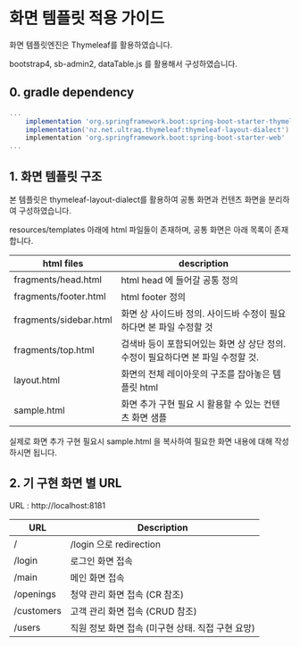 # 화면 템플릿 적용 가이드

화면 템플릿엔진은 Thymeleaf를 활용하였습니다.

bootstrap4, sb-admin2, dataTable.js 를 활용해서 구성하였습니다.

## 0. gradle dependency

```groovy
...
    implementation 'org.springframework.boot:spring-boot-starter-thymeleaf'
    implementation('nz.net.ultraq.thymeleaf:thymeleaf-layout-dialect')
    implementation 'org.springframework.boot:spring-boot-starter-web'
...
```



## 1. 화면 템플릿 구조

본 템플릿은 thymeleaf-layout-dialect를 활용하여 공통 화면과 컨텐츠 화면을 분리하여 구성하였습니다.

resources/templates 아래에 html 파일들이 존재하며, 공통 화면은 아래 목록이 존재합니다.

| html files             | description                                                  |
| ---------------------- | ------------------------------------------------------------ |
| fragments/head.html    | html head 에 들어갈 공통 정의                                |
| fragments/footer.html  | html footer 정의                                             |
| fragments/sidebar.html | 화면 상 사이드바 정의. 사이드바 수정이 필요하다면 본 파일 수정할 것 |
| fragments/top.html     | 검색바 등이 포함되어있는 화면 상 상단 정의. 수정이 필요하다면 본 파일 수정할 것. |
| layout.html            | 화면의 전체 레이아웃의 구조를 잡아놓은 템플릿 html           |
| sample.html            | 화면 추가 구현 필요 시 활용할 수 있는 컨텐츠 화면 샘플       |

실제로 화면 추가 구현 필요시 sample.html 을 복사하여 필요한 화면 내용에 대해 작성하시면 됩니다.



## 2. 기 구현 화면 별 URL

URL : http://localhost:8181

| URL        | Description                                       |
| ---------- | ------------------------------------------------- |
| /          | /login 으로 redirection                           |
| /login     | 로그인 화면 접속                                  |
| /main      | 메인 화면 접속                                    |
| /openings  | 청약 관리 화면 접속 (CR 참조)                     |
| /customers | 고객 관리 화면 접속 (CRUD 참조)                   |
| /users     | 직원 정보 화면 접속 (미구현 상태. 직접 구현 요망) |

